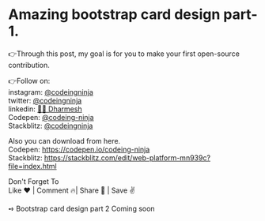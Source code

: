 <h1>Amazing bootstrap card design part-1.</h1>


👉Through this post, my goal is for you to make your first open-source contribution.

👉Follow on:<br>
instagram: <a href="https://www.instagram.com/codeingninja/" target="_blank">@codeingninja</a><br>
twitter: <a href="https://twitter.com/codeingninja" target="_blank">@codeingninja</a><br>
linkedin: <a href="https://www.linkedin.com/in/designer-ds/" target="_blank">🐱‍👤 Dharmesh</a><br>
Codepen: <a href="https://codepen.io/codeing-ninja" target="_blank">@codeing-ninja</a><br>
Stackblitz: <a href="https://stackblitz.com/@codeingninja" target="_blank">@codeingninja</a><br>


Also you can download from here.<br>
Codepen: https://codepen.io/codeing-ninja<br>
Stackblitz: https://stackblitz.com/edit/web-platform-mn939c?file=index.html<br>



Don't Forget To<br>
Like ❤️ | Comment 🔥| Share 🚀 | Save ✌️

➺ Bootstrap card design part 2 Coming soon

